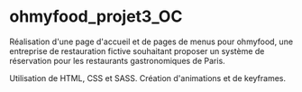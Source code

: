 # ohmyfood_projet3_OC

Réalisation d'une page d'accueil et de pages de menus pour ohmyfood, une entreprise de restauration fictive souhaitant proposer un système de réservation pour 
les restaurants gastronomiques de Paris.

Utilisation de HTML, CSS et SASS. Création d'animations et de keyframes.
